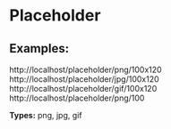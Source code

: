 # Placeholder

## Examples:

http://localhost/placeholder/png/100x120
http://localhost/placeholder/jpg/100x120
http://localhost/placeholder/gif/100x120
http://localhost/placeholder/png/100

**Types:** png, jpg, gif

